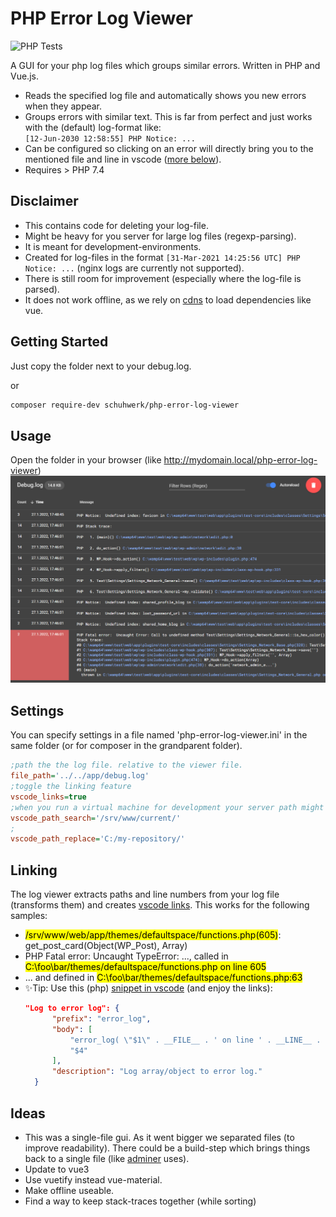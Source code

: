 # PHP Error Log Viewer

![PHP Tests](https://github.com/schuhwerk/php-error-log-viewer/actions/workflows/php.yml/badge.svg)

A GUI for your php log files which groups similar errors. Written in PHP and Vue.js.

 - Reads the specified log file and automatically shows you new errors when they appear.
 - Groups errors with similar text. This is far from perfect and just works with the (default) log-format like:  
   ```[12-Jun-2030 12:58:55] PHP Notice: ...```
 - Can be configured so clicking on an error will directly bring you to the mentioned file and line in vscode ([more below](#linking)).
 - Requires > PHP 7.4

## Disclaimer
 - This contains code for deleting your log-file.
 - Might be heavy for you server for large log files (regexp-parsing).
 - It is meant for development-environments.
 - Created for log-files in the format ``[31-Mar-2021 14:25:56 UTC] PHP Notice: ...`` (nginx logs are currently not supported).
 - There is still room for improvement (especially where the log-file is parsed).
 - It does not work offline, as we rely on [cdns](https://en.wikipedia.org/wiki/Content_delivery_network) to load dependencies like vue. 

## Getting Started

Just copy the folder next to your debug.log.

or
```bash
composer require-dev schuhwerk/php-error-log-viewer
```

## Usage

Open the folder in your browser (like http://mydomain.local/php-error-log-viewer)
![Screenshot of the viewer interface](php-error-log-screenshot.png)


## Settings

You can specify settings in a file named 'php-error-log-viewer.ini' in the same folder (or for composer in the grandparent folder).

```ini
;path the the log file. relative to the viewer file.
file_path='../../app/debug.log'
;toggle the linking feature
vscode_links=true
;when you run a virtual machine for development your server path might diverge from your loacal path. this is server.
vscode_path_search='/srv/www/current/'
;
vscode_path_replace='C:/my-repository/'
```

## Linking
The log viewer extracts paths and line numbers from your log file (transforms them) and creates [vscode links](https://code.visualstudio.com/docs/editor/command-line#_opening-vs-code-with-urls).
This works for the following samples:

- <mark>/srv/www/web/app/themes/defaultspace/functions.php(605)</mark>: get_post_card(Object(WP_Post), Array)
- PHP Fatal error:  Uncaught TypeError: ..., called in <mark>C:\foo\bar/themes/defaultspace/functions.php on line 605</mark> 
- ... and defined in <mark>C:\foo\bar/themes/defaultspace/functions.php:63</mark>
- ✨Tip: Use this (php) [snippet in vscode](https://code.visualstudio.com/docs/editor/userdefinedsnippets) (and enjoy the links):
  ```json
  "Log to error log": {
		"prefix": "error_log",
		"body": [
			"error_log( \"$1\" . __FILE__ . ' on line ' . __LINE__ . \"\\n\" . print_r( $2, true ) );",
			"$4"
		],
		"description": "Log array/object to error log."
	}
  ```

## Ideas
- This was a single-file gui. As it went bigger we separated files (to improve readability). There could be a build-step which brings things back to a single file (like [adminer](https://github.com/vrana/adminer) uses).
- Update to vue3
- Use vuetify instead vue-material.
- Make offline useable.
- Find a way to keep stack-traces together (while sorting)


